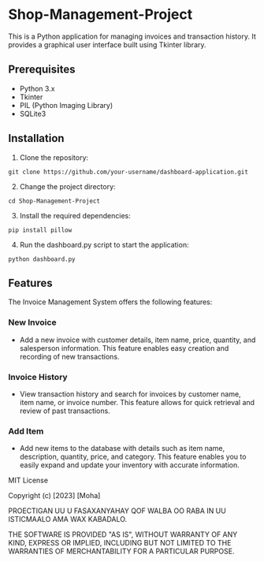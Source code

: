 # Shop-Management-Project

This is a Python application for managing invoices and transaction history. It provides a graphical user interface built using Tkinter library.

## Prerequisites

- Python 3.x
- Tkinter
- PIL (Python Imaging Library)
- SQLite3

## Installation

1. Clone the repository:

```shell
git clone https://github.com/your-username/dashboard-application.git
```
2. Change the project directory:

```shell
cd Shop-Management-Project
```
3. Install the required dependencies:

```shell
pip install pillow
```
4. Run the dashboard.py script to start the application:

```shell
python dashboard.py
```

## Features

The Invoice Management System offers the following features:

### New Invoice
- Add a new invoice with customer details, item name, price, quantity, and salesperson information. This feature enables easy creation and recording of new transactions.

### Invoice History
- View transaction history and search for invoices by customer name, item name, or invoice number. This feature allows for quick retrieval and review of past transactions.

### Add Item
- Add new items to the database with details such as item name, description, quantity, price, and category. This feature enables you to easily expand and update your inventory with accurate information.

MIT License

Copyright (c) [2023] [Moha]

PROECTIGAN UU U FASAXANYAHAY QOF WALBA OO RABA IN UU ISTICMAALO AMA WAX KABADALO.

THE SOFTWARE IS PROVIDED "AS IS", WITHOUT WARRANTY OF ANY KIND, EXPRESS OR IMPLIED, INCLUDING BUT NOT LIMITED TO THE WARRANTIES OF MERCHANTABILITY FOR A PARTICULAR PURPOSE.




